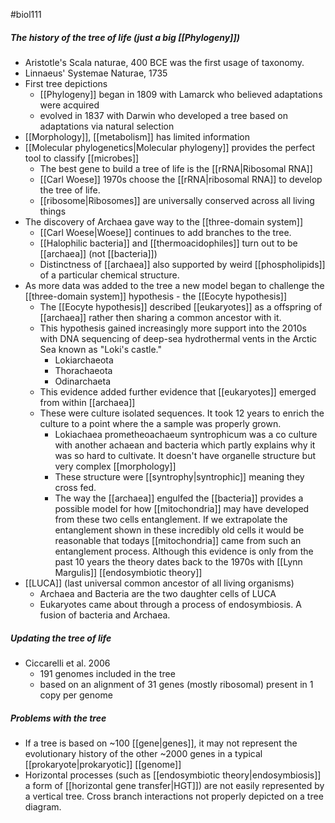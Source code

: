 #biol111 
##### The history of the tree of life (just a big [[Phylogeny]])
- Aristotle's Scala naturae, 400 BCE was the first usage of taxonomy. 
- Linnaeus' Systemae Naturae, 1735
- First tree depictions
	- [[Phylogeny]] began in 1809 with Lamarck who believed adaptations were acquired
	- evolved in 1837 with Darwin who developed a tree based on adaptations via natural selection
- [[Morphology]], [[metabolism]] has limited information
- [[Molecular phylogenetics|Molecular phylogeny]] provides the perfect tool to classify [[microbes]]
	- The best gene to build a tree of life is the [[rRNA|Ribosomal RNA]]
	- [[Carl Woese]] 1970s choose the [[rRNA|ribosomal RNA]] to develop the tree of life. 
	- [[ribosome|Ribosomes]] are universally conserved across all living things
- The discovery of Archaea gave way to the [[three-domain system]]
	- [[Carl Woese|Woese]] continues to add branches to the tree.
	- [[Halophilic bacteria]] and [[thermoacidophiles]] turn out to be [[archaea]] (not [[bacteria]])
	- Distinctness of [[archaea]] also supported by weird [[phospholipids]] of a particular chemical structure.
- As more data was added to the tree a new model began to challenge the [[three-domain system]] hypothesis - the [[Eocyte hypothesis]]
	- The [[Eocyte hypothesis]] described [[eukaryotes]] as a offspring of [[archaea]] rather then sharing a common ancestor with it.
	- This hypothesis gained increasingly more support into the 2010s with DNA sequencing of deep-sea hydrothermal vents in the Arctic Sea known as "Loki's castle." 
		- Lokiarchaeota
		- Thorachaeota
		- Odinarchaeta
	- This evidence added further evidence that [[eukaryotes]] emerged from within [[archaea]]
	- These were culture isolated sequences. It took 12 years to enrich the culture to a point where the a sample was properly grown. 
		- Lokiachaea prometheoachaeum syntrophicum was a co culture with another achaean and bacteria which partly explains why it was so hard to cultivate. It doesn't have organelle structure but very complex [[morphology]]
		- These structure were [[syntrophy|syntrophic]] meaning they cross fed.
		- The way the [[archaea]] engulfed the [[bacteria]] provides a possible model for how [[mitochondria]] may have developed from these two cells entanglement. If we extrapolate the entanglement shown in these incredibly old cells it would be reasonable that todays [[mitochondria]] came from such an entanglement process. Although this evidence is only from the past 10 years the theory dates back to the 1970s with [[Lynn Margulis]] [[endosymbiotic theory]]
- [[LUCA]] (last universal common ancestor of all living organisms)
	- Archaea and Bacteria are the two daughter cells of LUCA
	- Eukaryotes came about through a process of endosymbiosis. A fusion of bacteria and Archaea.
##### Updating the tree of life
- Ciccarelli et al. 2006
	- 191 genomes included in the tree
	- based on an alignment of 31 genes (mostly ribosomal) present in 1 copy per genome

##### Problems with the tree
- If a tree is based on ~100 [[gene|genes]], it may not represent the evolutionary history of the other ~2000 genes in a typical [[prokaryote|prokaryotic]] [[genome]]
- Horizontal processes (such as [[endosymbiotic theory|endosymbiosis]] a form of [[horizontal gene transfer|HGT]]) are not easily represented by a vertical tree. Cross branch interactions not properly depicted on a tree diagram. 